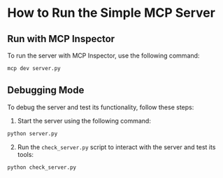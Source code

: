 # How to Run the Simple MCP Server

## Run with MCP Inspector
To run the server with MCP Inspector, use the following command:

```bash
mcp dev server.py
```


## Debugging Mode
To debug the server and test its functionality, follow these steps:

1. Start the server using the following command:

```bash
python server.py
```

2. Run the `check_server.py` script to interact with the server and test its tools:

```bash
python check_server.py
```
